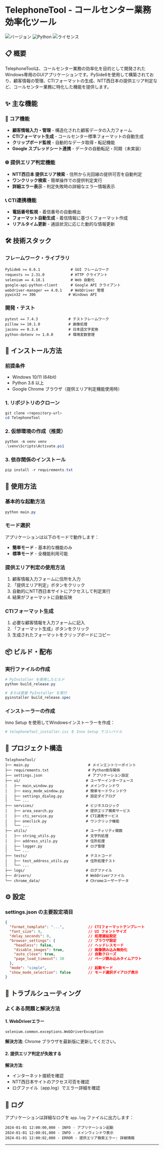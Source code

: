 # TelephoneTool - コールセンター業務効率化ツール

![バージョン](https://img.shields.io/badge/version-1.7.0-blue.svg)
![Python](https://img.shields.io/badge/python-3.8+-blue.svg)
![ライセンス](https://img.shields.io/badge/license-proprietary-red.svg)

## 📋 概要

TelephoneToolは、コールセンター業務の効率化を目的として開発されたWindows専用のGUIアプリケーションです。PySide6を使用して構築されており、顧客情報の管理、CTIフォーマットの生成、NTT西日本の提供エリア判定など、コールセンター業務に特化した機能を提供します。

## ✨ 主な機能

### 🎯 コア機能
- **顧客情報入力・管理** - 構造化された顧客データの入力フォーム
- **CTIフォーマット生成** - コールセンター標準フォーマットの自動生成
- **クリップボード監視** - 自動的なデータ取得・転記機能
- **Google スプレッドシート連携** - データの自動転記・同期（未実装）

### 🌐 提供エリア判定機能
- **NTT西日本 提供エリア検索** - 住所から光回線の提供可否を自動判定
- **ワンクリック検索** - 簡単操作での提供判定実行
- **詳細エラー表示** - 判定失敗時の詳細なエラー情報表示

### 📞 CTI連携機能
- **電話番号監視** - 着信番号の自動検出
- **フォーマット自動生成** - 着信情報に基づくフォーマット作成
- **リアルタイム更新** - 通話状況に応じた動的な情報更新

## 🛠️ 技術スタック

### フレームワーク・ライブラリ
```
PySide6 >= 6.6.1              # GUI フレームワーク
requests >= 2.31.0            # HTTP クライアント
selenium == 4.18.1            # Web 自動化
google-api-python-client      # Google API クライアント
webdriver-manager == 4.0.1    # WebDriver 管理
pywin32 >= 306               # Windows API
```

### 開発・テスト
```
pytest == 7.4.3              # テストフレームワーク
pillow >= 10.1.0             # 画像処理
jaconv == 0.3.4              # 日本語文字変換
python-dotenv >= 1.0.0       # 環境変数管理
```

## 🚀 インストール方法

### 前提条件
- Windows 10/11 (64bit)
- Python 3.8 以上
- Google Chrome ブラウザ（提供エリア判定機能使用時）

### 1. リポジトリのクローン
```powershell
git clone <repository-url>
cd TelephoneTool
```

### 2. 仮想環境の作成（推奨）
```powershell
python -m venv venv
.\venv\Scripts\Activate.ps1
```

### 3. 依存関係のインストール
```powershell
pip install -r requirements.txt
```

## 📖 使用方法

### 基本的な起動方法
```powershell
python main.py
```

### モード選択
アプリケーションは以下のモードで動作します：
- **簡単モード** - 基本的な機能のみ
- **標準モード** - 全機能利用可能

### 提供エリア判定の使用方法
1. 顧客情報入力フォームに住所を入力
2. 「提供エリア判定」ボタンをクリック
3. 自動的にNTT西日本サイトにアクセスして判定実行
4. 結果がフォーマットに自動反映

### CTIフォーマット生成
1. 必要な顧客情報を入力フォームに記入
2. 「フォーマット生成」ボタンをクリック
3. 生成されたフォーマットをクリップボードにコピー

## 📦 ビルド・配布

### 実行ファイルの作成
```powershell
# PyInstaller を使用したビルド
python build_release.py

# または直接 PyInstaller を実行
pyinstaller build_release.spec
```

### インストーラーの作成
Inno Setup を使用してWindowsインストーラーを作成：
```powershell
# telephoneTool_installer.iss を Inno Setup でコンパイル
```

## 📁 プロジェクト構造

```
TelephoneTool/
├── main.py                           # メインエントリーポイント
├── requirements.txt                  # Python依存関係
├── settings.json                     # アプリケーション設定
├── ui/                              # ユーザーインターフェース
│   ├── main_window.py               # メインウィンドウ
│   ├── easy_mode_window.py          # 簡単モードウィンドウ
│   ├── settings_dialog.py           # 設定ダイアログ
│   └── ...
├── services/                        # ビジネスロジック
│   ├── area_search.py               # 提供エリア検索サービス
│   ├── cti_service.py               # CTI連携サービス
│   ├── oneclick.py                  # ワンクリック機能
│   └── ...
├── utils/                           # ユーティリティ関数
│   ├── string_utils.py              # 文字列処理
│   ├── address_utils.py             # 住所処理
│   ├── logger.py                    # ログ管理
│   └── ...
├── tests/                           # テストコード
│   ├── test_address_utils.py        # 住所処理テスト
│   └── ...
├── logs/                            # ログファイル
├── drivers/                         # WebDriverファイル
└── chrome_data/                     # Chromeユーザーデータ
```

## ⚙️ 設定

### settings.json の主要設定項目
```json
{
  "format_template": "...",           // CTIフォーマットテンプレート
  "font_size": 9,                     // UI フォントサイズ
  "delay_seconds": 0,                 // 処理遅延設定
  "browser_settings": {               // ブラウザ設定
    "headless": false,                // ヘッドレスモード
    "disable_images": true,           // 画像読み込み無効化
    "auto_close": true,               // 自動クローズ
    "page_load_timeout": 30           // ページ読み込みタイムアウト
  },
  "mode": "simple",                   // 起動モード
  "show_mode_selection": false        // モード選択ダイアログ表示
}
```

## 🐛 トラブルシューティング

### よくある問題と解決方法

#### 1. WebDriverエラー
```
selenium.common.exceptions.WebDriverException
```
**解決方法**: Chrome ブラウザを最新版に更新してください。

#### 2. 提供エリア判定が失敗する
**解決方法**: 
- インターネット接続を確認
- NTT西日本サイトのアクセス可否を確認
- ログファイル（app.log）でエラー詳細を確認

## 📝 ログ

アプリケーションは詳細なログを `app.log` ファイルに出力します：
```
2024-01-01 12:00:00,000 - INFO - アプリケーション起動
2024-01-01 12:00:01,000 - INFO - メインウィンドウ表示
2024-01-01 12:00:02,000 - ERROR - 提供エリア検索エラー: 詳細情報
```
---